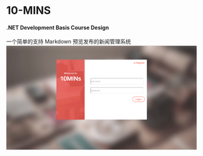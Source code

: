 # 10-MINS
#### .NET Development Basis Course Design

一个简单的支持 Markdown 预览发布的新闻管理系统
<img src="https://github.com/2pendax/10-MINS/blob/master/Screen%20Shot%20.png?raw=true">

